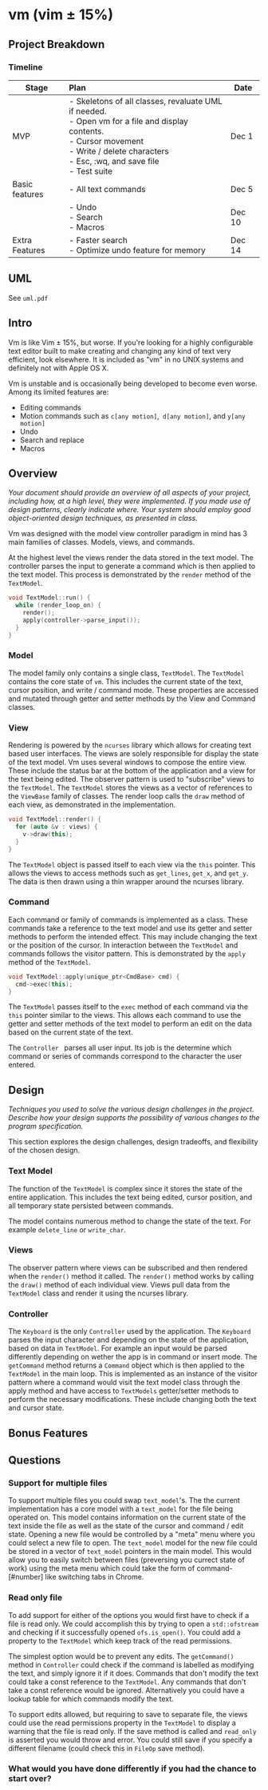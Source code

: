 # vm (vim ± 15%)

## Project Breakdown

### Timeline

| Stage          | Plan                                                         | Date   |
| -------------- | :----------------------------------------------------------- | ------ |
| MVP            | - Skeletons of all classes, revaluate UML if needed.<br>- Open vm for a file and display contents.<br>- Cursor movement<br>- Write / delete characters<br>- Esc, :wq, and save file<br>- Test suite | Dec 1  |
| Basic features | - All text commands                                          | Dec 5  |
|                | - Undo<br>- Search<br>- Macros                               | Dec 10 |
| Extra Features | - Faster search<br>- Optimize undo feature for memory        | Dec 14 |

## UML

See `uml.pdf`



## Intro

Vm is like Vim ± 15%, but worse. If you're looking for a highly configurable text editor built to make creating and changing any kind of text very efficient, look elsewhere. It is included as "vm" in no UNIX systems and definitely not with Apple OS X.

Vm is unstable and is occasionally being developed to become even worse. Among its limited features are:

- Editing commands
- Motion commands such as `c[any motion]`,` d[any motion]`, and `y[any motion]`
- Undo
- Search and replace
- Macros



## Overview

*Your document should provide an overview of all aspects of your project, including how, at a high level, they were implemented. If you made use of design patterns, clearly indicate where. Your system should employ good object-oriented design techniques, as presented in class.*

Vm was designed with the model view controller paradigm in mind has 3 main families of classes. Models, views, and commands.

At the highest level the views render the data stored in the text model. The controller parses the input to generate a command which is then applied to the text model. This process is demonstrated by the `render` method of the `TextModel`.

```c++
void TextModel::run() {
  while (render_loop_on) {
    render();
    apply(controller->parse_input());
  }
}
```

### Model

The model family only contains a single class, `TextModel`. The `TextModel` contains the core state of `vm`. This includes the current state of the text, cursor position, and write / command mode. These properties are accessed and mutated through getter and setter methods by the View and Command classes.

### View

Rendering is powered by the `ncurses` library which allows for creating text based user interfaces. The views are solely responsible for display the state of the text model. Vm uses several windows to compose the entire view. These include the status bar at the bottom of the application and a view for the text being edited. The observer pattern is used to "subscribe" views to the `TextModel`. The `TextModel` stores the views as a vector of references to the `ViewBase` family of classes. The render loop calls the `draw` method of each view, as demonstrated in the implementation. 

```c++
void TextModel::render() {
  for (auto &v : views) {
    v->draw(this);
  }
}
```

The `TextModel` object is passed itself to each view via the `this` pointer. This allows the views to access methods such as `get_lines`, `get_x`, and  `get_y`. The data is then drawn using a thin wrapper around  the ncurses library.

### Command

Each command or family of commands is implemented as a class. These commands take a reference to the text model and use its getter and setter methods to perform the intended effect. This may include changing the text or the position of the cursor. In interaction between the `TextModel` and commands follows the visitor pattern. This is demonstrated by the `apply` method of the `TextModel`.

```c++
void TextModel::apply(unique_ptr<CmdBase> cmd) {
  cmd->exec(this);
}
```

The `TextModel` passes itself to the `exec` method of each command via the `this` pointer similar to the views. This allows each command to use the getter and setter methods of the text model to perform an edit on the data based on the current state of the text.

The `Controller ` parses all user input. Its job is the determine which command or series of commands correspond to the character the user entered.



## Design

*Techniques you used to solve the various design challenges in the project. Describe how your design supports the possibility of various changes to the program specification.*

This section explores the design challenges, design tradeoffs, and flexibility of the chosen design.

### Text Model

The function of the `TextModel` is complex since it stores the state of the entire application. This includes the text being edited, cursor position, and all temporary state persisted between commands. 



The model contains numerous method to change the state of the text. For example `delete_line` or `write_char`.



### Views



The observer pattern where views can be subscribed and then rendered when the `render()` method it called. The `render()` method works by calling the `draw()` method of each individual view. Views pull data from the `TextModel` class and render it using the ncurses library.

### Controller

The `Keyboard` is the only `Controller` used by the application. The `Keyboard` parses the input character and depending on the state of the application, based on data in `TextModel`. For example an input would be parsed differently depending on wether the app is in command or insert mode. The `getCommand` method returns a `Command` object which is then applied to the `TextModel` in the main loop. This is implemented as an instance of the visitor pattern where a command would visit the text model class through the apply method and have access to `TextModels` getter/setter methods to perform the necessary modifications. These include changing both the text and cursor state.







## Bonus Features







## Questions

### Support for multiple files

To support multiple files you could swap `text_model`'s. The the current implementation has a core model with a `text_model` for the file being operated on. This model contains information on the current state of the text inside the file as well as the state of the cursor and command / edit state. Opening a new file would be controlled by a "meta" menu where you could select a new file to open. The `text_model` model for the new file could be stored in a vector of `text_model` pointers in the main model. This would allow you to easily switch between files (preversing you currect state of work) using the meta menu which could take the form of command-[#number] like switching tabs in Chrome.



### Read only file

To add support for either of the options you would first have to check if a file is read only. We could accomplish this by trying to open a `std::ofstream` and checking if it successfully opened `ofs.is_open()`. You could add a property to the `TextModel` which keep track of the read permissions.

The simplest option would be to prevent any edits. The `getCommand()` method in `Controller` could check if the command is labelled as modifying the text, and simply ignore it if it does. Commands that don't modify the text could take a const reference to the `TextModel`. Any commands that don't take a const reference would be ignored. Alternatively you could have a lookup table for which commands modify the text.

To support edits allowed, but requiring to save to separate file, the views could use the read permissions property in the `TextModel` to display a warning that the file is read only. If the save method is called and `read_only` is asserted you would throw and error. You could still save if you specify a different filename (could check this in `FileOp` save method).



### What would you have done differently if you had the chance to start over?





